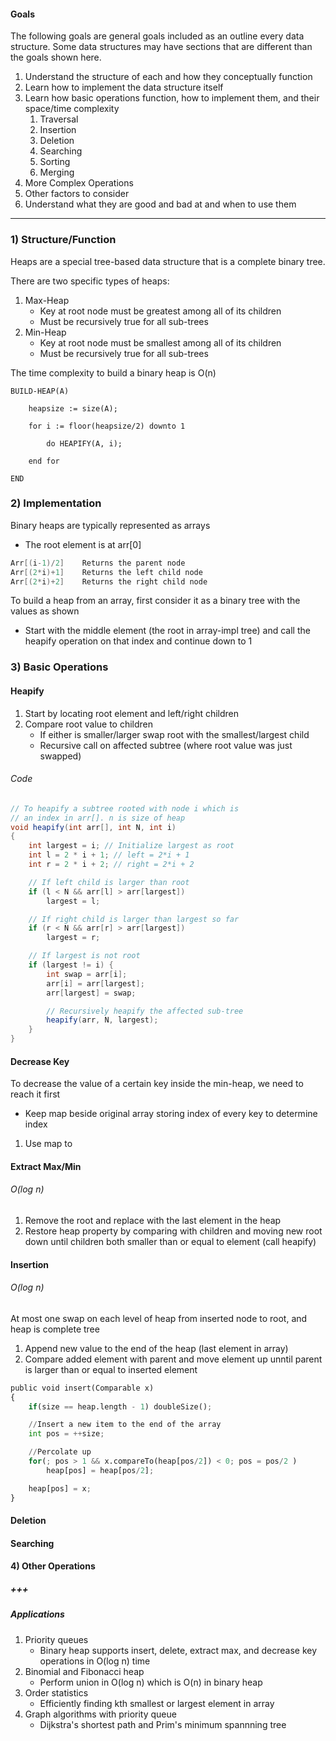 #### Goals 
The following goals are general goals included as an outline every data structure. Some data structures may have sections that are different than the goals shown here.
1) Understand the structure of each and how they conceptually function
2) Learn how to implement the data structure itself
3) Learn how basic operations function, how to implement them, and their space/time complexity
	1) Traversal
	2) Insertion    
	3) Deletion
	4) Searching
	5) Sorting
	6) Merging
4) More Complex Operations
5) Other factors to consider
6) Understand what they are good and bad at and when to use them

---
### 1) Structure/Function

Heaps are a special tree-based data structure that is a complete binary tree.

There are two specific types of heaps:
1. Max-Heap
	- Key at root node must be greatest among all of its children
	- Must be recursively true for all sub-trees
2. Min-Heap
	- Key at root node must be smallest among all of its children
	- Must be recursively true for all sub-trees

The time complexity to build a binary heap is O(n)
```
BUILD-HEAP(A) 

    heapsize := size(A); 

    for i := floor(heapsize/2) downto 1 

        do HEAPIFY(A, i); 

    end for 

END
```

### 2) Implementation

Binary heaps are typically represented as arrays
- The root element is at arr[0]
``` java
Arr[(i-1)/2]	Returns the parent node 
Arr[(2*i)+1]	Returns the left child node
Arr[(2*i)+2]	Returns the right child node
```

To build a heap from an array, first consider it as a binary tree with the values as shown 
- Start with the middle element (the root in array-impl tree) and call the heapify operation on that index and continue down to 1

### 3) Basic Operations

#### Heapify
1. Start by locating root element and left/right children
2. Compare root value to children
	- If either is smaller/larger swap root with the smallest/largest child
	- Recursive call on affected subtree (where root value was just swapped)

###### Code
``` java
// To heapify a subtree rooted with node i which is
// an index in arr[]. n is size of heap
void heapify(int arr[], int N, int i)
{
	int largest = i; // Initialize largest as root
	int l = 2 * i + 1; // left = 2*i + 1
	int r = 2 * i + 2; // right = 2*i + 2

	// If left child is larger than root
	if (l < N && arr[l] > arr[largest])
		largest = l;

	// If right child is larger than largest so far
	if (r < N && arr[r] > arr[largest])
		largest = r;

	// If largest is not root
	if (largest != i) {
		int swap = arr[i];
		arr[i] = arr[largest];
		arr[largest] = swap;

		// Recursively heapify the affected sub-tree
		heapify(arr, N, largest);
	}
}
```

#### Decrease Key
To decrease the value of a certain key inside the min-heap, we need to reach it first
- Keep map beside original array storing index of every key to determine index

1. Use map to 

#### Extract Max/Min
###### O(log n)
1. Remove the root and replace with the last element in the heap
2. Restore heap property by comparing with children and moving new root down until children both smaller than or equal to element (call heapify)

#### Insertion
###### O(log n)
At most one swap on each level of heap from inserted node to root, and heap is complete tree

1. Append new value to the end of the heap (last element in array)
2. Compare added element with parent and move element up unntil parent is larger than or equal to inserted element

``` python
public void insert(Comparable x)
{
	if(size == heap.length - 1) doubleSize();

	//Insert a new item to the end of the array
	int pos = ++size;

	//Percolate up
	for(; pos > 1 && x.compareTo(heap[pos/2]) < 0; pos = pos/2 )
		heap[pos] = heap[pos/2];

	heap[pos] = x;
}
```

#### Deletion


#### Searching


#### 4) Other Operations

##### +++

##### Applications
1. Priority queues
	- Binary heap supports insert, delete, extract max, and decrease key operations in O(log n) time
2. Binomial and Fibonacci heap
	- Perform union in O(log n) which is O(n) in binary heap
3. Order statistics
	- Efficiently finding kth smallest or largest element in array
4. Graph algorithms with priority queue
	- Dijkstra's shortest path and Prim's minimum spannning tree
